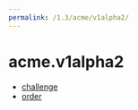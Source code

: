 ```yaml
---
permalink: /1.3/acme/v1alpha2/
---
```


# acme.v1alpha2



* [challenge](challenge.md)
* [order](order.md)